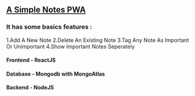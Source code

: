 ## [A Simple Notes PWA](https://safe-crag-31056.herokuapp.com/)

### It has some basics features :

1.Add A New Note
2.Delete An Existing Note
3.Tag Any Note As Important Or Unimportant
4.Show Important Notes Seperately

#### Frontend - ReactJS

#### Database - Mongodb with MongoAtlas

#### Backend - NodeJS
